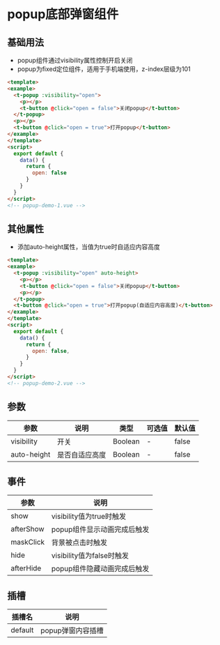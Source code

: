 # popup底部弹窗组件

## 基础用法
+ popup组件通过visibility属性控制开启关闭
+ popup为fixed定位组件，适用于手机端使用，z-index层级为101
```html
<template>
<example>
  <t-popup :visibility="open">
    <p></p>
    <t-button @click="open = false">关闭popup</t-button>
  </t-popup>
  <p></p>
  <t-button @click="open = true">打开popup</t-button>
</example>
</template>
<script>
  export default {
    data() {
      return {
        open: false
      }
    }
  }
</script>
<!-- popup-demo-1.vue -->
```

## 其他属性
+ 添加auto-height属性，当值为true时自适应内容高度
```html
<template>
<example>
  <t-popup :visibility="open" auto-height>
    <p></p>
    <t-button @click="open = false">关闭popup</t-button>
    <p></p>
  </t-popup>
  <t-button @click="open = true">打开popup(自适应内容高度)</t-button>
</example>
</template>
<script>
  export default {
    data() {
      return {
        open: false,
      }
    }
  }
</script>
<!-- popup-demo-2.vue -->
```

## 参数
  | 参数      | 说明    | 类型      | 可选值       | 默认值   |
  |---------- |-------- |---------- |-------------  |-------- |
  | visibility     | 开关   | Boolean  |   -   |   false   |
  | auto-height     | 是否自适应高度   | Boolean    | - |  false  |

## 事件
  | 参数      | 说明    |
  |---------- |-------- |
  | show     | visibility值为true时触发   |
  | afterShow     | popup组件显示动画完成后触发   |
  | maskClick     | 背景被点击时触发   |
  | hide     | visibility值为false时触发   |
  | afterHide     | popup组件隐藏动画完成后触发   |

## 插槽
  | 插槽名      | 说明    |
  |---------- |-------- |
  | default     | popup弹窗内容插槽   |
